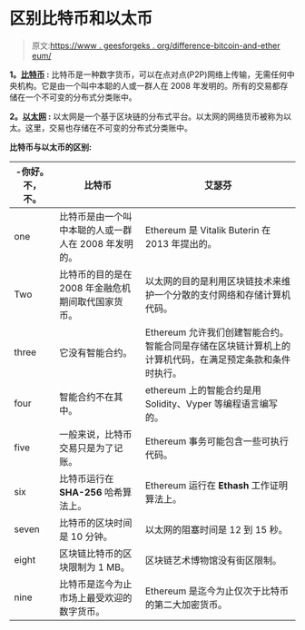 # 区别比特币和以太币

> 原文:[https://www . geesforgeks . org/difference-bitcoin-and-ether eum/](https://www.geeksforgeeks.org/difference-bitcoin-and-ethereum/)

**1。[比特币](https://www.geeksforgeeks.org/what-is-bitcoin/) :**
比特币是一种数字货币，可以在点对点(P2P)网络上传输，无需任何中央机构。它是由一个叫中本聪的人或一群人在 2008 年发明的。所有的交易都存储在一个不可变的分布式分类账中。

**2。[以太网](https://www.geeksforgeeks.org/introduction-to-ethereum-part-1/) :**
以太网是一个基于区块链的分布式平台。以太网的网络货币被称为以太。这里，交易也存储在不可变的分布式分类账中。

**比特币与以太币的区别:**

<center>

| -你好。不，不。 | 比特币 | 艾瑟芬 |
| --- | --- | --- |
| one | 比特币是由一个叫中本聪的人或一群人在 2008 年发明的。 | Ethereum 是 Vitalik Buterin 在 2013 年提出的。 |
| Two | 比特币的目的是在 2008 年金融危机期间取代国家货币。 | 以太网的目的是利用区块链技术来维护一个分散的支付网络和存储计算机代码。 |
| three | 它没有智能合约。 | Ethereum 允许我们创建智能合约。智能合同是存储在区块链计算机上的计算机代码，在满足预定条款和条件时执行。 |
| four | 智能合约不在其中。 | ethereum 上的智能合约是用 Solidity、Vyper 等编程语言编写的。 |
| five | 一般来说，比特币交易只是为了记账。 | Ethereum 事务可能包含一些可执行代码。 |
| six | 比特币运行在 **SHA-256** 哈希算法上。 | Ethereum 运行在 **Ethash** 工作证明算法上。 |
| seven | 比特币的区块时间是 10 分钟。 | 以太网的阻塞时间是 12 到 15 秒。 |
| eight | 区块链比特币的区块限制为 1 MB。 | 区块链艺术博物馆没有街区限制。 |
| nine | 比特币是迄今为止市场上最受欢迎的数字货币。 | Ethereum 是迄今为止仅次于比特币的第二大加密货币。 |

</center>